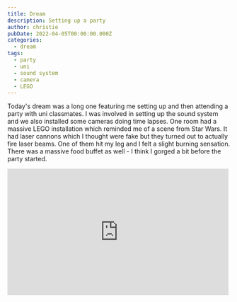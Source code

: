 ```yaml
---
title: Dream
description: Setting up a party
author: christie
pubDate: 2022-04-05T00:00:00.000Z
categories:
  - dream
tags:
  - party
  - uni
  - sound system
  - camera
  - LEGO
---
```


Today's dream was a long one featuring me setting up and then attending a party with uni classmates. I was involved in setting up the sound system and we also installed some cameras doing time lapses. One room had a massive LEGO installation which reminded me of a scene from Star Wars. It had laser cannons which I thought were fake but they turned out to actually fire laser beams. One of them hit my leg and I felt a slight burning sensation. There was a massive food buffet as well - I think I gorged a bit before the party started.

<iframe src="https://www.facebook.com/plugins/post.php?href=https%3A%2F%2Fwww.facebook.com%2Fchris1.tham%2Fposts%2Fpfbid02LVDs8hbfkQwggWZF9Xxex6YCT4P4aQpwzqAb1RjiXcnS6B1Sb8zsLgADqVuQaM5tl&show_text=true&width=500" width="500" height="286" style="border:none;overflow:hidden" scrolling="no" frameborder="0" allowfullscreen="true" allow="autoplay; clipboard-write; encrypted-media; picture-in-picture; web-share"></iframe>
